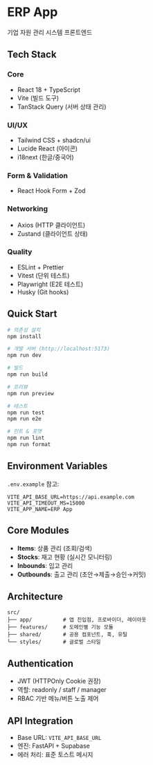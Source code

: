 # ERP App

기업 자원 관리 시스템 프론트엔드

## Tech Stack

### Core
- React 18 + TypeScript
- Vite (빌드 도구)
- TanStack Query (서버 상태 관리)

### UI/UX
- Tailwind CSS + shadcn/ui
- Lucide React (아이콘)
- i18next (한글/중국어)

### Form & Validation
- React Hook Form + Zod

### Networking
- Axios (HTTP 클라이언트)
- Zustand (클라이언트 상태)

### Quality
- ESLint + Prettier
- Vitest (단위 테스트)
- Playwright (E2E 테스트)
- Husky (Git hooks)

## Quick Start

```bash
# 의존성 설치
npm install

# 개발 서버 (http://localhost:5173)
npm run dev

# 빌드
npm run build

# 프리뷰
npm run preview

# 테스트
npm run test
npm run e2e

# 린트 & 포맷
npm run lint
npm run format
```

## Environment Variables

`.env.example` 참고:

```env
VITE_API_BASE_URL=https://api.example.com
VITE_API_TIMEOUT_MS=15000
VITE_APP_NAME=ERP App
```

## Core Modules

- **Items**: 상품 관리 (조회/검색)
- **Stocks**: 재고 현황 (실시간 모니터링)
- **Inbounds**: 입고 관리
- **Outbounds**: 출고 관리 (초안→제출→승인→커밋)

## Architecture

```
src/
├── app/          # 앱 진입점, 프로바이더, 레이아웃
├── features/     # 도메인별 기능 모듈
├── shared/       # 공용 컴포넌트, 훅, 유틸
└── styles/       # 글로벌 스타일
```

## Authentication

- JWT (HTTPOnly Cookie 권장)
- 역할: readonly / staff / manager
- RBAC 기반 메뉴/버튼 노출 제어

## API Integration

- Base URL: `VITE_API_BASE_URL`
- 엔진: FastAPI + Supabase
- 에러 처리: 표준 토스트 메시지

